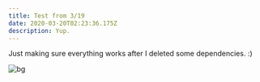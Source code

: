 ```yaml
---
title: Test from 3/19
date: 2020-03-20T02:23:36.175Z
description: Yup.
---
```

Just making sure everything works after I deleted some dependencies. :)



![bg](/img/background.jpg "bg")